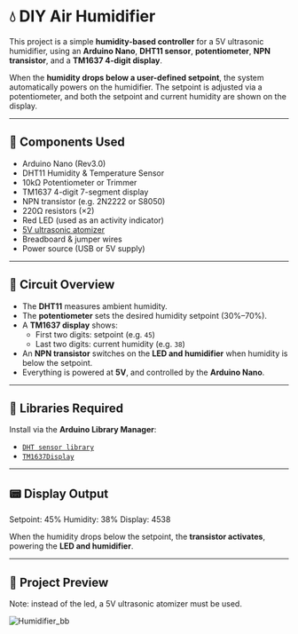 # 💧 DIY Air Humidifier
This project is a simple **humidity-based controller** for a 5V ultrasonic humidifier, using an **Arduino Nano**, **DHT11 sensor**, **potentiometer**, **NPN transistor**, and a **TM1637 4-digit display**.

When the **humidity drops below a user-defined setpoint**, the system automatically powers on the humidifier. The setpoint is adjusted via a potentiometer, and both the setpoint and current humidity are shown on the display.

---

## 🧰 Components Used

- Arduino Nano (Rev3.0)
- DHT11 Humidity & Temperature Sensor
- 10kΩ Potentiometer or Trimmer
- TM1637 4-digit 7-segment display
- NPN transistor (e.g. 2N2222 or S8050)
- 220Ω resistors (×2)
- Red LED (used as an activity indicator)
- [5V ultrasonic atomizer](https://www.amazon.de/-/en/Atomiser-Humidifier-Atomization-Integrated-Circuit/dp/B0946L91HL)
- Breadboard & jumper wires
- Power source (USB or 5V supply)

---

## 📐 Circuit Overview

- The **DHT11** measures ambient humidity.
- The **potentiometer** sets the desired humidity setpoint (30%–70%).
- A **TM1637 display** shows:
  - First two digits: setpoint (e.g. `45`)
  - Last two digits: current humidity (e.g. `38`)
- An **NPN transistor** switches on the **LED and humidifier** when humidity is below the setpoint.
- Everything is powered at **5V**, and controlled by the **Arduino Nano**.

---

## 💾 Libraries Required

Install via the **Arduino Library Manager**:

- [`DHT sensor library`](https://github.com/adafruit/DHT-sensor-library)
- [`TM1637Display`](https://github.com/avishorp/TM1637)

---

## 📟 Display Output

Setpoint: 45%
Humidity: 38%
Display: 4538

When the humidity drops below the setpoint, the **transistor activates**, powering the **LED and humidifier**.

---

## 📸 Project Preview
Note: instead of the led, a 5V ultrasonic atomizer must be used.

![Humidifier_bb](https://github.com/user-attachments/assets/4a53ee18-dd36-4d25-89b3-8075b9fe159c)

